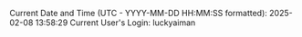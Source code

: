 Current Date and Time (UTC - YYYY-MM-DD HH:MM:SS formatted): 2025-02-08 13:58:29
Current User's Login: luckyaiman
